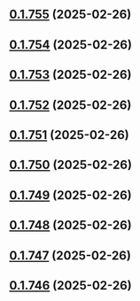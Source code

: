 ## [0.1.755](https://github.com/binary-braids/terraform-oracle/compare/v0.1.754...v0.1.755) (2025-02-26)



## [0.1.754](https://github.com/binary-braids/terraform-oracle/compare/v0.1.753...v0.1.754) (2025-02-26)



## [0.1.753](https://github.com/binary-braids/terraform-oracle/compare/v0.1.752...v0.1.753) (2025-02-26)



## [0.1.752](https://github.com/binary-braids/terraform-oracle/compare/v0.1.751...v0.1.752) (2025-02-26)



## [0.1.751](https://github.com/binary-braids/terraform-oracle/compare/v0.1.750...v0.1.751) (2025-02-26)



## [0.1.750](https://github.com/binary-braids/terraform-oracle/compare/v0.1.749...v0.1.750) (2025-02-26)



## [0.1.749](https://github.com/binary-braids/terraform-oracle/compare/v0.1.748...v0.1.749) (2025-02-26)



## [0.1.748](https://github.com/binary-braids/terraform-oracle/compare/v0.1.747...v0.1.748) (2025-02-26)



## [0.1.747](https://github.com/binary-braids/terraform-oracle/compare/v0.1.746...v0.1.747) (2025-02-26)



## [0.1.746](https://github.com/binary-braids/terraform-oracle/compare/v0.1.745...v0.1.746) (2025-02-26)



